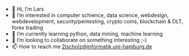 - 👋 Hi, I’m Lars
- 👀 I’m interested in computer schience, data science, webdesign, webdevelopment, security/pentesting, crypto coins, blockchain & DLT, forex trading
- 🌱 I’m currently learning python, data mining, machine learning
- 💞️ I’m looking to collaborate on something interesting ;-)
- 📫 How to reach me 2lscholz@informatik.uni-hamburg.de

<!---
2lscholz/2lscholz is a ✨ special ✨ repository because its `README.md` (this file) appears on your GitHub profile.
You can click the Preview link to take a look at your changes.
--->
